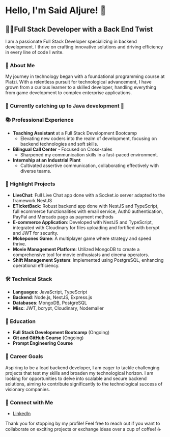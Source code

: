 # Hello, I'm Said Aljure! 👋

## 👨‍💻Full Stack Developer with a Back End Twist

I am a passionate Full Stack Developer specializing in backend development. I thrive on crafting innovative solutions and driving efficiency in every line of code I write.

### 🚀 About Me
My journey in technology began with a foundational programming course at Platzi. With a relentless pursuit for technological advancement, I have grown from a curious learner to a skilled developer, handling everything from game development to complex enterprise applications.

### 🌟 Currently catching up to Java development 🌟

### 📚 Professional Experience
- **Teaching Assistant** at a Full Stack Development Bootcamp
  - Elevating new coders into the realm of development, focusing on backend technologies and soft skills.
- **Bilingual Call Center** - Focused on Cross-sales
  - Sharpened my communication skills in a fast-paced environment.
- **Internship at an Industrial Plant**
  - Cultivated assertive communication, collaborating effectively with diverse teams.

### 🌟 Highlight Projects
- **LiveChat**: Full Live Chat app done with a Socket.io server adapted to the framework NestJS 
- **ETicketBack**: Robust backend app done with NestJS and TypeScript, full ecommerce functionalities with email service, Auth0 authentication, PayPal and Mercado pago as payment methods 
- **E-commerce Application**: Developed with NestJS and TypeScript, integrated with Cloudinary for files uploading and fortified with bcrypt and JWT for security.
- **Mokepones Game**: A multiplayer game where strategy and speed thrive.
- **Movie Management Platform**: Utilized MongoDB to create a comprehensive tool for movie enthusiasts and cinema operators.
- **Shift Management System**: Implemented using PostgreSQL, enhancing operational efficiency.

### 🛠️ Technical Stack
- **Languages**: JavaScript, TypeScript
- **Backend**: Node.js, NestJS, Express.js
- **Databases**: MongoDB, PostgreSQL
- **Misc**: JWT, bcrypt, Cloudinary, Nodemailer 

### 📖 Education
- **Full Stack Development Bootcamp** (Ongoing)
- **Git and GitHub Course** (Ongoing)
- **Prompt Engineering Course**


### 🎯 Career Goals
Aspiring to be a lead backend developer, I am eager to tackle challenging projects that test my skills and broaden my technological horizon. I am looking for opportunities to delve into scalable and secure backend solutions, aiming to contribute significantly to the technological success of visionary companies.

### 🤝 Connect with Me
- [LinkedIn](https://www.linkedin.com/in/webdeveloper-saljure)

Thank you for stopping by my profile! Feel free to reach out if you want to collaborate on exciting projects or exchange ideas over a cup of coffee! ☕



